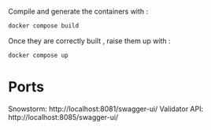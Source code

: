 Compile and generate the containers with : 
```bash 
docker compose build 
```
Once they are correctly built , raise them up with :
```bash 
docker compose up
```

# Ports

Snowstorm: http://localhost:8081/swagger-ui/
Validator API: http://localhost:8085/swagger-ui/
